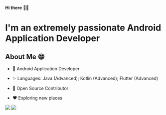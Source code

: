 **Hi there** 👋🏻

# I'm an extremely passionate Android Application Developer

## About Me 😁
* 📱 Android Application Developer

* ✨ Languages: Java (Advanced); Kotlin (Advanced); Flutter (Advanced)

* 📖 Open Source Contributor

* ♥️ Exploring new places


<a href="https://github.com/gsanthosh91">
  <img align="left" src="https://github-readme-stats.vercel.app/api/top-langs/?username=gsanthosh91&theme=dracula&hide=css&mode=compact" />
  <img  src="https://github-readme-stats.vercel.app/api?username=gsanthosh91&show_icons=true&theme=dracula&count_private=true" />
</a>
